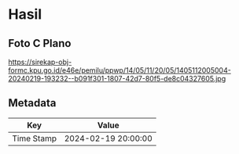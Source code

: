# Hasil

## Foto C Plano

https://sirekap-obj-formc.kpu.go.id/e46e/pemilu/ppwp/14/05/11/20/05/1405112005004-20240219-193232--b091f301-1807-42d7-80f5-de8c04327605.jpg


## Metadata

| Key        | Value               |
| ---------- | ------------------- |
| Time Stamp | 2024-02-19 20:00:00 |



